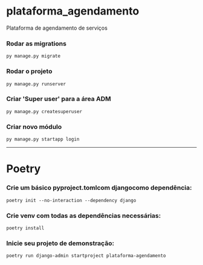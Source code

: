 # plataforma_agendamento
Plataforma de agendamento de serviços


### Rodar as migrations

`py manage.py migrate`



### Rodar o projeto

`py manage.py runserver`



### Criar 'Super user' para a área ADM

`py manage.py createsuperuser`



### Criar novo módulo

`py manage.py startapp login`



-----

# Poetry

### Crie um básico pyproject.tomlcom djangocomo dependência:

`poetry init --no-interaction --dependency django`



### Crie venv com todas as dependências necessárias:

`poetry install`



### Inicie seu projeto de demonstração:

`poetry run django-admin startproject plataforma-agendamento`